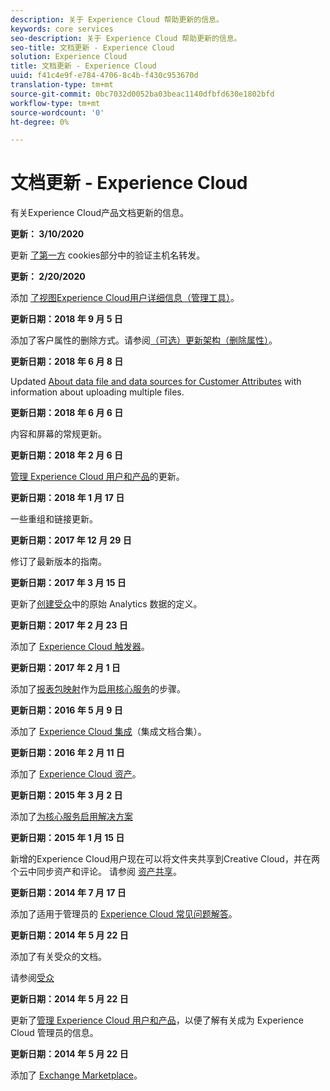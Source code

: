 ```yaml
---
description: 关于 Experience Cloud 帮助更新的信息。
keywords: core services
seo-description: 关于 Experience Cloud 帮助更新的信息。
seo-title: 文档更新 - Experience Cloud
solution: Experience Cloud
title: 文档更新 - Experience Cloud
uuid: f41c4e9f-e784-4706-8c4b-f430c953670d
translation-type: tm+mt
source-git-commit: 0bc7032d0052ba03beac1140dfbfd630e1802bfd
workflow-type: tm+mt
source-wordcount: '0'
ht-degree: 0%

---
```



# 文档更新 - Experience Cloud

有关Experience Cloud产品文档更新的信息。

**更新： 3/10/2020**

更新 [了第一方](cookies/cookies-first-party.md#validate) cookies部分中的验证主机名转发。

**更新： 2/20/2020**

添加 [了视图Experience Cloud用户详细信息（管理工具）](admin-getting-started/admin-tool-experience-cloud.md)。

**更新日期：2018 年 9 月 5 日**

添加了客户属性的删除方式。请参阅[（可选）更新架构（删除属性）](attributes/t-crs-usecase.md#task_6568898BB7C44A42ABFB86532B89063C)。

**更新日期：2018 年 6 月 8 日**

Updated [About data file and data sources for Customer Attributes](attributes/crs-data-file.md#concept_DE908F362DF24172BFEF48E1797DAF19) with information about uploading multiple files.

**更新日期：2018 年 6 月 6 日**

内容和屏幕的常规更新。

**更新日期：2018 年 2 月 6 日**

[管理 Experience Cloud 用户和产品](admin-getting-started/admin-getting-started.md#topic_3FCB4099640647E3B2411ADBFCE81909)的更新。

**更新日期：2018 年 1 月 17 日**

一些重组和链接更新。

**更新日期：2017 年 12 月 29 日**

修订了最新版本的指南。

**更新日期：2017 年 3 月 15 日**

更新了[创建受众](audience-library/t-audience-create.md#task_37F407F58BF9459493BB8E968CDFE737)中的原始 Analytics 数据的定义。

**更新日期：2017 年 2 月 23 日**

添加了 [Experience Cloud 触发器](activation/triggers.md#concept_887B30241B3E4DB0A2553B2996E2D4FB)。

**更新日期：2017 年 2 月 1 日**

添加了[报表包映射](core-services/core-services.md#concept_apg_zq2_rw)作为[启用核心服务](core-services/core-services.md#concept_07ED1D5C64234E77976E6D572E78FB9C)的步骤。

**更新日期：2016 年 5 月 9 日**

添加了 [Experience Cloud 集成](marketing-cloud-integrations.md#concept_9E6D3E37D1E3452E8CCCFA92AF034F90)（集成文档合集）。

**更新日期：2016 年 2 月 11 日**

添加了 [Experience Cloud 资产](experience-cloud-assets/experience-cloud-assets.md#concept_DDA5224C907D4A4F817D795DA0ED64D0)。

**更新日期：2015 年 3 月 2 日**

添加了[为核心服务启用解决方案](core-services/core-services.md#concept_07ED1D5C64234E77976E6D572E78FB9C)

**更新日期：2015 年 1 月 15 日**

新增的Experience Cloud用户现在可以将文件夹共享到Creative Cloud，并在两个云中同步资产和评论。 请参阅 [资产共享](experience-cloud-assets/creative-cloud.md#concept_3E5A34C3459047D5965F900788A9BA68)。

**更新日期：2014 年 7 月 17 日**

添加了适用于管理员的 [Experience Cloud 常见问题解答](admin-getting-started/faq.md#concept_13219B4E51784577B6FF78AAA203DE91)。

**更新日期：2014 年 5 月 22 日**

添加了有关受众的文档。

请参阅[受众](audience-library/audience-library.md#topic_679810123CAA4E0CA4FA3417FB0100C7)

**更新日期：2014 年 5 月 22 日**

更新了[管理 Experience Cloud 用户和产品](admin-getting-started/admin-getting-started.md#topic_3FCB4099640647E3B2411ADBFCE81909)，以便了解有关成为 Experience Cloud 管理员的信息。

**更新日期：2014 年 5 月 22 日**

添加了 [Exchange Marketplace](exchange.md#concept_E07F16F070544B82B56527A845C41D59)。
